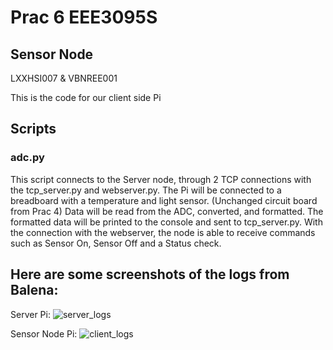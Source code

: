 # Prac 6 EEE3095S
## Sensor Node ##
LXXHSI007 & VBNREE001

This is the code for our client side Pi

## Scripts ##
### adc.py ###
This script connects to the Server node, through 2 TCP connections with the tcp_server.py and webserver.py.
The Pi will be connected to a breadboard with a temperature and light sensor. (Unchanged circuit board from Prac 4)
Data will be read from the ADC, converted, and formatted. The formatted data will be printed to the console and sent to tcp_server.py.
With the connection with the webserver, the node is able to receive commands such as Sensor On, Sensor Off and a Status check.


## Here are some screenshots of the logs from Balena: ##
Server Pi:
![server_logs](https://user-images.githubusercontent.com/53212860/140182339-c578249c-edb5-4548-80e4-2d5ad15a21f8.png)

Sensor Node Pi:
![client_logs](https://user-images.githubusercontent.com/53212860/140182363-d8ccdf27-51f5-4c0d-a0bb-c5c96611d2aa.png)
